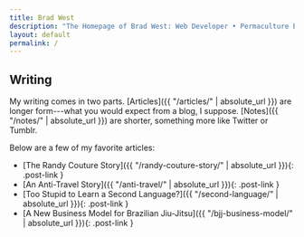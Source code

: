 ```yaml
---
title: Brad West
description: "The Homepage of Brad West: Web Developer • Permaculture Enthusiast • Brazilian Jiu-Jitsu Nerd • Open Source Advocate • Digital 49er • USMC Veteran"
layout: default
permalink: /
---
```


## Writing

My writing comes in two parts. [Articles]({{ "/articles/" | absolute_url }}) are longer form---what you would expect from a blog, I suppose. [Notes]({{ "/notes/" | absolute_url }}) are shorter, something more like Twitter or Tumblr.

Below are a few of my favorite articles:

 - [The Randy Couture Story]({{ "/randy-couture-story/" | absolute_url }}){: .post-link }
 - [An Anti-Travel Story]({{ "/anti-travel/" | absolute_url }}){: .post-link }
 - [Too Stupid to Learn a Second Language?]({{ "/second-language/" | absolute_url }}){: .post-link }
 - [A New Business Model for Brazilian Jiu-Jitsu]({{ "/bjj-business-model/" | absolute_url }}){: .post-link }
